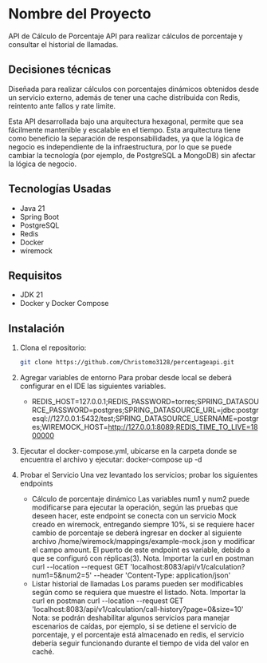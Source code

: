 # Nombre del Proyecto
API de Cálculo de Porcentaje
API para realizar cálculos de porcentaje y consultar el historial de llamadas.

## Decisiones técnicas
Diseñada para realizar cálculos con porcentajes dinámicos obtenidos desde un servicio externo,
además de tener una cache distribuida con Redis, reintento ante fallos y rate limite.

Esta API desarrollada bajo una arquitectura hexagonal, permite que sea fácilmente mantenible y escalable en el tiempo.
Esta arquitectura tiene como beneficio la separación de responsabilidades, ya que la lógica de negocio es independiente
de la infraestructura, por lo que se puede cambiar la tecnología (por ejemplo, de PostgreSQL a MongoDB)
sin afectar la lógica de negocio.


## Tecnologías Usadas

- Java 21
- Spring Boot
- PostgreSQL
- Redis
- Docker
- wiremock

## Requisitos

- JDK 21
- Docker y Docker Compose

## Instalación

1. Clona el repositorio:
   ```bash
   git clone https://github.com/Christomo3128/percentageapi.git
2. Agregar variables de entorno
   Para probar desde local se deberá configurar en el IDE las siguientes variables.
   - REDIS_HOST=127.0.0.1;REDIS_PASSWORD=torres;SPRING_DATASOURCE_PASSWORD=postgres;SPRING_DATASOURCE_URL=jdbc:postgresql://127.0.0.1:5432/test;SPRING_DATASOURCE_USERNAME=postgres;WIREMOCK_HOST=http://127.0.0.1:8089;REDIS_TIME_TO_LIVE=1800000

3. Ejecutar el docker-compose.yml, ubicarse en la carpeta donde se encuentra el archivo y ejecutar:
    docker-compose up -d
4. Probar el Servicio
   Una vez levantado los servicios; probar los siguientes endpoints
    * Cálculo de porcentaje dinámico
      Las variables num1 y num2 puede modificarse para ejecutar la operación, según las pruebas que deseen hacer, este endpoint se conecta con un servicio Mock creado en wiremock, entregando siempre 10%, si se requiere hacer cambio de porcentaje
      se deberá ingresar en docker al siguiente archivo /home/wiremock/mappings/example-mock.json y modificar el campo amount.
      El puerto de este endpoint es variable, debido a que se configuró con réplicas(3).
      Nota. Importar la curl en postman
      curl --location --request GET 'localhost:8083/api/v1/calculation?num1=5&num2=5' --header 'Content-Type: application/json'
    * Listar historial de llamadas
      Los params pueden ser modificables según como se requiera que muestre el listado.
      Nota. Importar la curl en postman
      curl --location --request GET 'localhost:8083/api/v1/calculation/call-history?page=0&size=10'
Nota: se podrán deshabilitar algunos servicios para manejar escenarios de caídas, por ejemplo, si se detiene el servicio de porcentaje, 
   y el porcentaje está almacenado en redis, el servicio debería seguir funcionando durante el tiempo de vida del valor en caché.